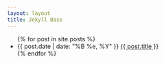 ```yaml
---
layout: layout
title: Jekyll Base
---
```


<div class="content">
  <div class="related">
    <ul>
      {% for post in site.posts %}
      <li>
	<span>{{ post.date | date: "%B %e, %Y" }}</span> <a href="{{ site.baseurl }}{{ post.url }}">{{ post.title }}</a>
      </li>
      {% endfor %}
    </ul>
  </div>
</div>

